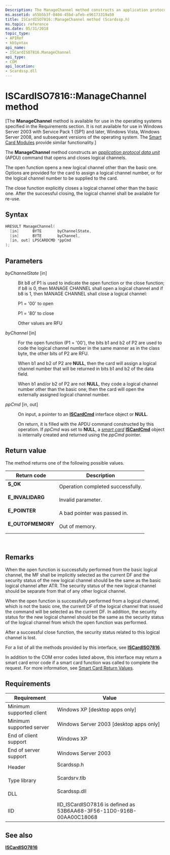 ```yaml
---
Description: The ManageChannel method constructs an application protocol data unit (APDU) command that opens and closes logical channels.
ms.assetid: a55b5b3f-0404-45bd-afeb-e96173319a50
title: ISCardISO7816::ManageChannel method (Scardssp.h)
ms.topic: reference
ms.date: 05/31/2018
topic_type: 
- APIRef
- kbSyntax
api_name: 
- ISCardISO7816.ManageChannel
api_type: 
- COM
api_location: 
- Scardssp.dll
---
```


# ISCardISO7816::ManageChannel method

\[The **ManageChannel** method is available for use in the operating systems specified in the Requirements section. It is not available for use in Windows Server 2003 with Service Pack 1 (SP1) and later, Windows Vista, Windows Server 2008, and subsequent versions of the operating system. The [Smart Card Modules](/previous-versions/windows/desktop/secsmart/smart-card-modules) provide similar functionality.\]

The **ManageChannel** method constructs an [*application protocol data unit*](../secgloss/a-gly.md) (APDU) command that opens and closes logical channels.

The open function opens a new logical channel other than the basic one. Options are provided for the card to assign a logical channel number, or for the logical channel number to be supplied to the card.

The close function explicitly closes a logical channel other than the basic one. After the successful closing, the logical channel shall be available for re-use.

## Syntax


```C++
HRESULT ManageChannel(
  [in]      BYTE       byChannelState,
  [in]      BYTE       byChannel,
  [in, out] LPSCARDCMD *ppCmd
);
```



## Parameters

<dl> <dt>

*byChannelState* \[in\]
</dt> <dd>

Bit b8 of P1 is used to indicate the open function or the close function; if b8 is 0, then MANAGE CHANNEL shall open a logical channel and if b8 is 1, then MANAGE CHANNEL shall close a logical channel:

P1 = '00' to open

P1 = '80' to close

Other values are RFU

</dd> <dt>

*byChannel* \[in\]
</dt> <dd>

For the open function (P1 = '00'), the bits b1 and b2 of P2 are used to code the logical channel number in the same manner as in the class byte, the other bits of P2 are RFU.

When b1 and b2 of P2 are **NULL**, then the card will assign a logical channel number that will be returned in bits b1 and b2 of the data field.

When b1 and/or b2 of P2 are not **NULL**, they code a logical channel number other than the basic one; then the card will open the externally assigned logical channel number.

</dd> <dt>

*ppCmd* \[in, out\]
</dt> <dd>

On input, a pointer to an [**ISCardCmd**](iscardcmd.md) interface object or **NULL**.

On return, it is filled with the APDU command constructed by this operation. If *ppCmd* was set to **NULL**, a [*smart card*](../secgloss/s-gly.md) [**ISCardCmd**](iscardcmd.md) object is internally created and returned using the *ppCmd* pointer.

</dd> </dl>

## Return value

The method returns one of the following possible values.



| Return code                                                                                   | Description                                  |
|-----------------------------------------------------------------------------------------------|----------------------------------------------|
| <dl> <dt>**S\_OK**</dt> </dl>          | Operation completed successfully.<br/> |
| <dl> <dt>**E\_INVALIDARG**</dt> </dl>  | Invalid parameter.<br/>                |
| <dl> <dt>**E\_POINTER**</dt> </dl>     | A bad pointer was passed in.<br/>      |
| <dl> <dt>**E\_OUTOFMEMORY**</dt> </dl> | Out of memory.<br/>                    |



 

## Remarks

When the open function is successfully performed from the basic logical channel, the MF shall be implicitly selected as the current DF and the security status of the new logical channel should be the same as the basic logical channel after ATR. The security status of the new logical channel should be separate from that of any other logical channel.

When the open function is successfully performed from a logical channel, which is not the basic one, the current DF of the logical channel that issued the command will be selected as the current DF. In addition, the security status for the new logical channel should be the same as the security status of the logical channel from which the open function was performed.

After a successful close function, the security status related to this logical channel is lost.

For a list of all the methods provided by this interface, see [**ISCardISO7816**](iscardiso7816.md).

In addition to the COM error codes listed above, this interface may return a smart card error code if a smart card function was called to complete the request. For more information, see [Smart Card Return Values](authentication-return-values.md).

## Requirements



| Requirement | Value |
|-------------------------------------|-----------------------------------------------------------------------------------------|
| Minimum supported client<br/> | Windows XP \[desktop apps only\]<br/>                                             |
| Minimum supported server<br/> | Windows Server 2003 \[desktop apps only\]<br/>                                    |
| End of client support<br/>    | Windows XP<br/>                                                                   |
| End of server support<br/>    | Windows Server 2003<br/>                                                          |
| Header<br/>                   | <dl> <dt>Scardssp.h</dt> </dl>   |
| Type library<br/>             | <dl> <dt>Scardsrv.tlb</dt> </dl> |
| DLL<br/>                      | <dl> <dt>Scardssp.dll</dt> </dl> |
| IID<br/>                      | IID\_ISCardISO7816 is defined as 53B6AA68-3F56-11D0-916B-00AA00C18068<br/>        |



## See also

<dl> <dt>

[**ISCardISO7816**](iscardiso7816.md)
</dt> </dl>

 

 
